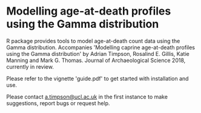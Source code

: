 
# Modelling age-at-death profiles using the Gamma distribution

R package provides tools to model age-at-death count data using the Gamma distribution.  Accompanies 'Modelling caprine age-at-death profiles using the Gamma distribution' by Adrian Timpson, Rosalind E. Gillis, Katie Manning and Mark G. Thomas. Journal of Archaeological Science 2018, currently in review.

Please refer to the vignette 'guide.pdf' to get started with installation and use.

Please contact a.timpson@ucl.ac.uk  in the first instance to make suggestions, report bugs or request help.

